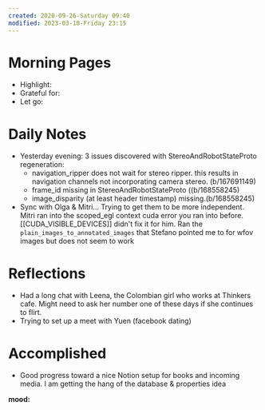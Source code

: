 ```yaml
---
created: 2020-09-26-Saturday 09:40
modified: 2023-03-10-Friday 23:15
---
```


# Morning Pages
- Highlight:
- Grateful for:
- Let go:

# Daily Notes
- Yesterday evening: 3 issues discovered with StereoAndRobotStateProto regeneration:
	 - navigation_ripper does not wait for stereo ripper. this results in navigation channels not incorporating camera stereo. (b/167691149)
	 - frame_id missing in StereoAndRobotStateProto ((b/168558245)
	 - image_disparity (at least header timestamp) missing.(b/168558245)
- Sync with Olga & Mitri... Trying to get them to be more independent. Mitri ran into the scoped_egl context cuda error you ran into before. [[CUDA_VISIBLE_DEVICES]] didn't fix it for him.
Ran the `plain_images_to_annotated_images` that Stefano pointed me to for wfov images but does not seem to work

# Reflections
- Had a long chat with Leena, the Colombian girl who works at Thinkers cafe. Might need to ask her number one of these days if she continues to flirt.
- Trying to set up a meet with Yuen (facebook dating)

# Accomplished
- Good progress toward a nice Notion setup for books and incoming media. I am getting the hang of the database & properties idea

**mood:**
